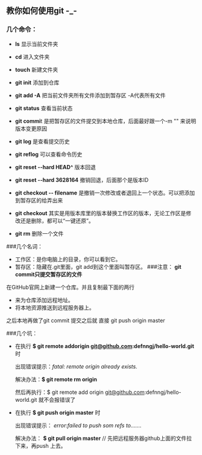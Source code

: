 ## 教你如何使用git -_-

### 几个命令：

  * **ls** 显示当前文件夹
  * **cd** 进入文件夹
  * **touch** 新建文件夹
  * **git init** 添加到仓库
  * **git add -A** 把当前文件夹所有文件添加到暂存区 -A代表所有文件
  * **git status**  查看当前状态
  * **git commi**t 是把暂存区的文件提交到本地仓库，后面最好跟一个-m ""  来说明版本变更原因
  * **git log** 是查看提交历史
  * **git reflog** 可以查看命令历史
  * **git reset --hard HEAD^** 版本回退
  * **git reset --hard 3628164** 撤销回退，后面那个是版本ID

  * **git checkout -- filename** 是撤销一次修改或者退回上一个状态。可以把添加到暂存区的给弄出来
  * **git checkout** 其实是用版本库里的版本替换工作区的版本，无论工作区是修改还是删除，都可以“一键还原”。

  * **git rm** 删除一个文件


###几个名词：

  * 工作区：是你电脑上的目录，你可以看到它。
  * 暂存区：隐藏在.git里面，git add到这个里面叫暂存区。
###注意：
   **git commit只提交暂存区的文件**

   在GitHub官网上新建一个仓库。并且复制最下面的两行 

   * 来为仓库添加远程地址。
   * 将本地资源推送到远程服务器上。

   之后本地再做了git commit 提交之后就 直接 git push origin master 



###几个坑：

  * 在执行 **$ git remote addorigin git@github.com:defnngj/hello-world.git** 时

  	出现错误提示：*fatal: remote origin already exists.*

  	解决办法：**$ git remote rm origin**
	
	然后再执行：$ git remote add origin git@github.com:defnngj/hello-world.git 就不会报错误了

 

  * 在执行 **$ git push origin master** 时
  
	出现错误提示： *error:failed to push som refs to.......*
  
	解决办法： **$ git pull origin master** // 先把远程服务器github上面的文件拉下来，再push 上去。